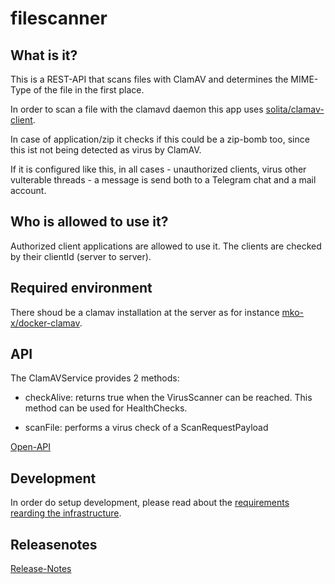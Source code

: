 # filescanner

## What is it?

This is a REST-API that scans files with ClamAV and determines the MIME-Type of the file in the first place.

In order to scan a file with the clamavd daemon this app uses [solita/clamav-client](https://github.com/solita/clamav-java).

In case of application/zip it checks if this could be a zip-bomb too, since this ist not being detected as virus by ClamAV.

If it is configured like this, in all cases - unauthorized clients, virus other vulterable threads -  a message is send both to a Telegram chat and a mail account.

## Who is allowed to use it?

Authorized client applications are allowed to use it. The clients are checked by their clientId (server to server).

## Required environment

There shoud be a clamav installation at the server as for instance [mko-x/docker-clamav](https://github.com/mko-x/docker-clamav).

## API

The ClamAVService provides 2 methods:

* checkAlive: returns true when the VirusScanner can be reached. This method can be used for HealthChecks.

* scanFile: performs a virus check of a ScanRequestPayload

[Open-API](./filescanner-api/src/main/resources/META-INF/openapi/openapi.yaml)


## Development

In order do setup development, please read about the [requirements rearding the infrastructure](./filescanner-api/README.md).

## Releasenotes

[Release-Notes](RELEASE-NOTES.md)
